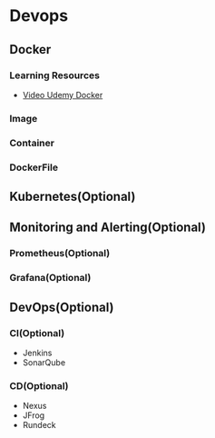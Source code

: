 # Devops

## Docker

### Learning Resources

- [Video Udemy Docker](https://www.bilibili.com/video/BV1hS4y1m7Ma/?spm_id_from=333.337.search-card.all.click&vd_source=13bf0832090021fb86148c16075ef1b5)

### Image

### Container

### DockerFile

## Kubernetes(Optional)

## Monitoring and Alerting(Optional)

### Prometheus(Optional)

### Grafana(Optional)

## DevOps(Optional)

### CI(Optional)

- Jenkins
- SonarQube

### CD(Optional)

- Nexus
- JFrog
- Rundeck
